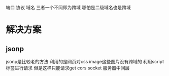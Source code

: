 端口 协议 域名 三者一个不同即为跨域 哪怕是二级域名也是跨域
# 解决方案
## jsonp
jsonp是比较老的方法 利用的是网页对css image这些图片没有跨域的 利用script标签进行请求 但是这样只能请求get
cors
socket
服务器中间层